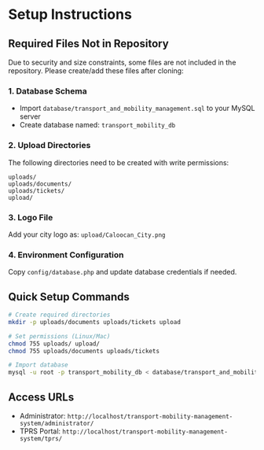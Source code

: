 # Setup Instructions

## Required Files Not in Repository

Due to security and size constraints, some files are not included in the repository. Please create/add these files after cloning:

### 1. Database Schema
- Import `database/transport_and_mobility_management.sql` to your MySQL server
- Create database named: `transport_mobility_db`

### 2. Upload Directories
The following directories need to be created with write permissions:
```
uploads/
uploads/documents/
uploads/tickets/
upload/
```

### 3. Logo File
Add your city logo as: `upload/Caloocan_City.png`

### 4. Environment Configuration
Copy `config/database.php` and update database credentials if needed.

## Quick Setup Commands
```bash
# Create required directories
mkdir -p uploads/documents uploads/tickets upload

# Set permissions (Linux/Mac)
chmod 755 uploads/ upload/
chmod 755 uploads/documents uploads/tickets

# Import database
mysql -u root -p transport_mobility_db < database/transport_and_mobility_management.sql
```

## Access URLs
- Administrator: `http://localhost/transport-mobility-management-system/administrator/`
- TPRS Portal: `http://localhost/transport-mobility-management-system/tprs/`